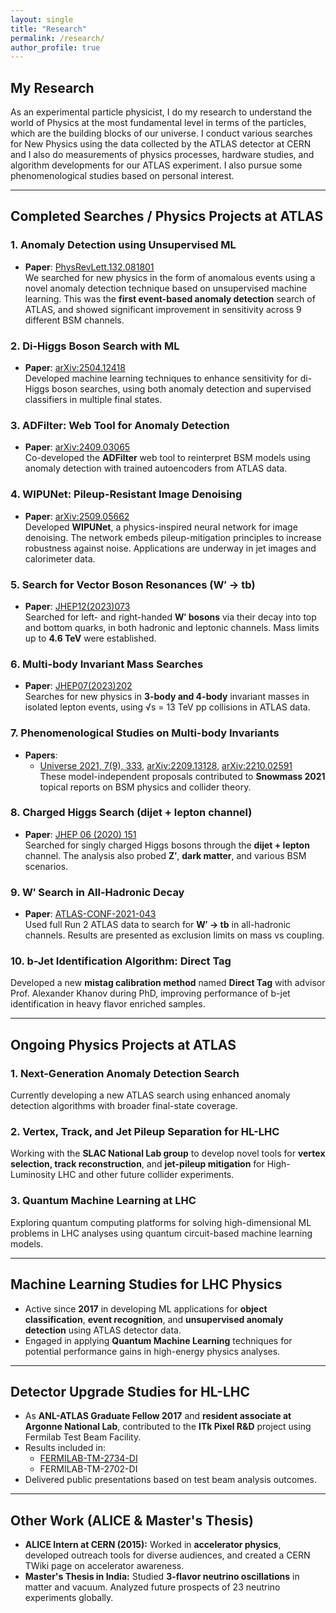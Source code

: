 ```yaml
---
layout: single
title: "Research"
permalink: /research/
author_profile: true
---
```


## My Research

As an experimental particle physicist, I do my research to understand the world of Physics at the most fundamental level in terms of the particles, which are the building blocks of our universe. I conduct various searches for New Physics using the data collected by the ATLAS detector at CERN and I also do measurements of physics processes, hardware studies, and algorithm developments for our ATLAS experiment. I also pursue some phenomenological studies based on personal interest.

---

## Completed Searches / Physics Projects at ATLAS

### 1. **Anomaly Detection using Unsupervised ML**
- **Paper**: [PhysRevLett.132.081801](https://arxiv.org/abs/2307.01612)  
We searched for new physics in the form of anomalous events using a novel anomaly detection technique based on unsupervised machine learning. This was the **first event-based anomaly detection** search of ATLAS, and showed significant improvement in sensitivity across 9 different BSM channels.

### 2. **Di-Higgs Boson Search with ML**
- **Paper**: [arXiv:2504.12418](https://arxiv.org/abs/2504.12418)  
Developed machine learning techniques to enhance sensitivity for di-Higgs boson searches, using both anomaly detection and supervised classifiers in multiple final states.

### 3. **ADFilter: Web Tool for Anomaly Detection**
- **Paper**: [arXiv:2409.03065](https://arxiv.org/abs/2409.03065)  
Co-developed the **ADFilter** web tool to reinterpret BSM models using anomaly detection with trained autoencoders from ATLAS data.

### 4. **WIPUNet: Pileup-Resistant Image Denoising**
- **Paper**: [arXiv:2509.05662](https://arxiv.org/abs/2509.05662)  
Developed **WIPUNet**, a physics-inspired neural network for image denoising. The network embeds pileup-mitigation principles to increase robustness against noise. Applications are underway in jet images and calorimeter data.

### 5. **Search for Vector Boson Resonances (W′ → tb)**
- **Paper**: [JHEP12(2023)073](https://arxiv.org/abs/2308.08521)  
Searched for left- and right-handed **W′ bosons** via their decay into top and bottom quarks, in both hadronic and leptonic channels. Mass limits up to **4.6 TeV** were established.

### 6. **Multi-body Invariant Mass Searches**
- **Paper**: [JHEP07(2023)202](https://arxiv.org/abs/2211.08945)  
Searches for new physics in **3-body and 4-body** invariant masses in isolated lepton events, using √s = 13 TeV pp collisions in ATLAS data.

### 7. **Phenomenological Studies on Multi-body Invariants**
- **Papers**:
  - [Universe 2021, 7(9), 333](https://www.mdpi.com/2218-1997/7/9/333), [arXiv:2209.13128](https://arxiv.org/abs/2209.13128), [arXiv:2210.02591](https://arxiv.org/abs/2210.02591)  
These model-independent proposals contributed to **Snowmass 2021** topical reports on BSM physics and collider theory.

### 8. **Charged Higgs Search (dijet + lepton channel)**
- **Paper**: [JHEP 06 (2020) 151](https://arxiv.org/abs/2003.06465)  
Searched for singly charged Higgs bosons through the **dijet + lepton** channel. The analysis also probed **Z′**, **dark matter**, and various BSM scenarios.

### 9. **W′ Search in All-Hadronic Decay**
- **Paper**: [ATLAS-CONF-2021-043](https://cds.cern.ch/record/2788160)  
Used full Run 2 ATLAS data to search for **W′ → tb** in all-hadronic channels. Results are presented as exclusion limits on mass vs coupling.

### 10. **b-Jet Identification Algorithm: Direct Tag**
Developed a new **mistag calibration method** named **Direct Tag** with advisor Prof. Alexander Khanov during PhD, improving performance of b-jet identification in heavy flavor enriched samples.

---

## Ongoing Physics Projects at ATLAS

### 1. **Next-Generation Anomaly Detection Search**
Currently developing a new ATLAS search using enhanced anomaly detection algorithms with broader final-state coverage.

### 2. **Vertex, Track, and Jet Pileup Separation for HL-LHC**
Working with the **SLAC National Lab group** to develop novel tools for **vertex selection, track reconstruction**, and **jet-pileup mitigation** for High-Luminosity LHC and other future collider experiments.

### 3. **Quantum Machine Learning at LHC**
Exploring quantum computing platforms for solving high-dimensional ML problems in LHC analyses using quantum circuit-based machine learning models.

---

## Machine Learning Studies for LHC Physics

- Active since **2017** in developing ML applications for **object classification**, **event recognition**, and **unsupervised anomaly detection** using ATLAS detector data.
- Engaged in applying **Quantum Machine Learning** techniques for potential performance gains in high-energy physics analyses.

---

## Detector Upgrade Studies for HL-LHC

- As **ANL-ATLAS Graduate Fellow 2017** and **resident associate at Argonne National Lab**, contributed to the **ITk Pixel R&D** project using Fermilab Test Beam Facility.
- Results included in:
  - [FERMILAB-TM-2734-DI](https://doi.org/10.2172/1668714)
  - FERMILAB-TM-2702-DI  
- Delivered public presentations based on test beam analysis outcomes.

---

## Other Work (ALICE & Master's Thesis)

- **ALICE Intern at CERN (2015):** Worked in **accelerator physics**, developed outreach tools for diverse audiences, and created a CERN TWiki page on accelerator awareness.
- **Master's Thesis in India:** Studied **3-flavor neutrino oscillations** in matter and vacuum. Analyzed future prospects of 23 neutrino experiments globally.

